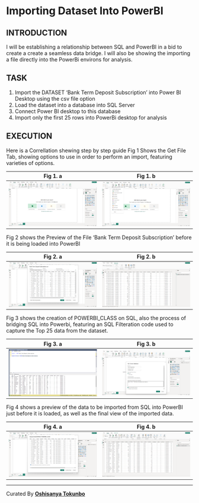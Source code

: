# Importing Dataset Into PowerBI

## INTRODUCTION
I will be establishing a relationship between SQL and PowerBI in a bid to create a create a seamless data bridge.
I will also be showing the importing a file directly into the PowerBi environs for analysis.


## TASK 
1. Import the DATASET ‘Bank Term Deposit Subscription’ into  Power BI Desktop using the csv file option
2. Load the dataset into a database into SQL Server
3. Connect Power BI desktop to this database
4. Import only the first 25 rows into PowerBi desktop for analysis



## EXECUTION
Here is a Correllation shewing step by step guide
Fig 1 Shows the Get File Tab, showing options to use in order to perform an import, featuring varieties of options.

| Fig 1. a                         | Fig 1. b                         |
| -------------------------------- | -------------------------------- |
| ![](Blank_Power_Bi_Page.png)     |  ![](Get_Data_Tab_opened.png)    |


Fig 2 shows the Preview of the File ‘Bank Term Deposit Subscription’ before it is being loaded into PowerBI

| Fig 2. a                         | Fig 2. b                         |
| -------------------------------- | -------------------------------- |
| ![](CSV_file_Imported.png)     |  ![](CSV_File_Loaded_Into_PowerBI.png)    |

Fig 3 shows the creation of POWERBI_CLASS on SQL, also the process of bridging SQL into Powerbi, featuring an SQL Filteration code used to capture the Top 25 data from the dataset.

| Fig 3. a                         | Fig 3. b                         |
| -------------------------------- | -------------------------------- |
| ![](MY_SQL_DATAFOR_IMPORT_INCLUDING_TOP_25_FILTER.png)     |  ![](CONNECTING_SQL_TO_POWER_BI_WITH_CUSTOM_DATA_IMPORT.png)    |

Fig 4 shows a preview of the data to be imported from SQL into PowerBI just before it is loaded, as well as the final view of the imported data. 

| Fig 4. a                         | Fig 4. b                         |
| -------------------------------- | -------------------------------- |
| ![](SQL_POWERBI_IMPORT_PREVIEW.png)     |  ![](SQL_POWERBI_IMPORTED_DATA.png)    |

---

Curated By [**Oshisanya Tokunbo**](https://x.com/Stunner_Guy)





